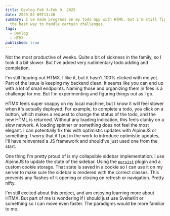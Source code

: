 ```yaml
---
title: Devlog Feb 3–Feb 9, 2025
date: 2025-02-09T13:26
summary: I've made progress on my todo app with HTMX, but I'm still figuring out
  the best way to handle certain challenges.
tags:
  - Devlog
  - HTMX
published: true
---
```

Not the most productive of weeks. Quite a bit of sickness in the family, so I took it a bit slower. But I've added very rudimentary todo adding and completion.

I'm still figuring out HTMX. I like it, but it hasn't 100% clicked with me yet. Part of the issue is keeping my backend clean. It seems like you can end up with a lot of small endpoints. Naming those and organizing them in files is a challenge for me. But I'm experimenting and figuring things out as I go.

HTMX feels super snappy on my local machine, but I know it will feel slower when it's actually deployed. For example, to complete a todo, you click on a button, which makes a request to change the status of the todo, and the new HTML is returned. Without any loading indication, this feels clunky on a slow network. A loading spinner or something does not feel the most elegant. I can potentially fix this with optimistic updates with AlpineJS or something. I worry that if I put in the work to introduce optimistic updates, I'll have reinvented a JS framework and should've just used one from the start.

One thing I'm pretty proud of is my collapsible sidebar implementation. I use AlpineJS to update the state of the sidebar. Using the [`persist`](https://alpinejs.dev/plugins/persist#custom-storage) plugin and a custom cookie storage. That state is saved in a cookie so I can use it on my server to make sure the sidebar is rendered with the correct classes. This prevents any flashes of it opening or closing on refresh or navigation. Pretty nifty.

I'm still excited about this project, and am enjoying learning more about HTMX. But part of me is wondering if I should just use SvelteKit or something so I can move even faster. The paradigms would be more familiar to me.